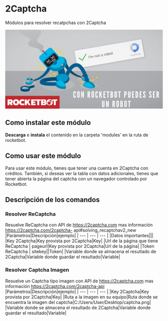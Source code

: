 



# 2Captcha
  
Módulos para resolver recatpchas con 2Captcha  
  
![banner](imgs/Banner_2Captcha.png)
## Como instalar este módulo
  
__Descarga__ e __instala__ el contenido en la carpeta 'modules' en la ruta de rocketbot.  




## Como usar este módulo
Para usar este módulo, tienes que tener una cuenta en 2Captcha con créditos. También, si 
deseas ver la tabla con datos adicionales, tienes que tener abierta la página del captcha con un navegador controlado 
por Rocketbot.


## Descripción de los comandos

### Resolver ReCaptcha
  
Resuelve ReCaptcha con API de https://2captcha.com mas información https://2captcha.com/2captcha-
api#solving_recaptchav2_new
|Parámetros|Descripción|ejemplo|
| --- | --- | --- |
|Datos importantes|||
|Key 2Captcha|Key provista por 2Captcha|Key|
|Url de la página que tiene ReCaptcha | pageurl|Key provista por 2Captcha|Url de la página|
|Token ReCaptcha | sitekey||Token|
|Variable donde se almacena el resultado de 2Captcha|Variable donde guardar el resultado|Variable|

### Resolver Captcha Imagen
  
Resuelve un Captcha tipo imagen con API de https://2captcha.com mas información https://2captcha.com/2captcha-api
|Parámetros|Descripción|ejemplo|
| --- | --- | --- |
|Key 2Captcha|Key provista por 2Captcha|Key|
|Ruta a la imagen en su equipo|Ruta donde se encuentra la imagen del captcha|C:/Users/User/Desktop/captcha.png|
|Variable donde se almacena el resultado de 2Captcha|Variable donde guardar el resultado|Variable|

